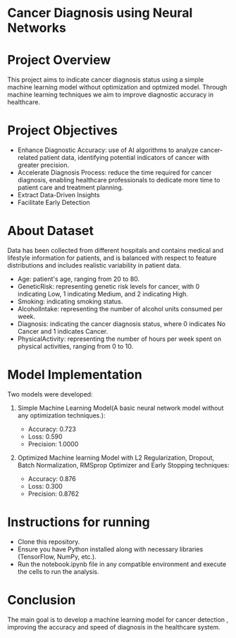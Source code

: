 # Cancer Diagnosis using Neural Networks

# Project Overview
This project aims to indicate  cancer diagnosis status using a  simple machine learning model without optimization and optmized model. Through machine learning techniques we aim to improve diagnostic accuracy in healthcare.

# Project Objectives
* Enhance Diagnostic Accuracy: use of  AI algorithms to analyze cancer-related patient data, identifying potential indicators of cancer with greater precision.
* Accelerate Diagnosis Process: reduce the time required for cancer diagnosis, enabling healthcare professionals to dedicate more time to patient care and treatment planning.
* Extract Data-Driven Insights
* Facilitate Early Detection

# About Dataset
Data has been collected from different hospitals and contains medical and lifestyle information for patients, and is balanced with respect to feature distributions and includes realistic variability in patient data.
* Age: patient's age, ranging from 20 to 80.
* GeneticRisk: representing genetic risk levels for cancer, with 0 indicating Low, 1 indicating Medium, and 2 indicating High.
* Smoking: indicating smoking status.
* AlcoholIntake: representing the number of alcohol units consumed per week.
* Diagnosis:  indicating the cancer diagnosis status, where 0 indicates No Cancer and 1 indicates Cancer.
* PhysicalActivity: representing the number of hours per week spent on physical activities, ranging from 0 to 10.

# Model Implementation
Two models were developed:
1. Simple Machine Learning Model(A basic neural network model  without any optimization techniques.):
   * Accuracy: 0.723
   * Loss: 0.590
   * Precision: 1.0000
  
2. Optimized Machine learning Model with L2 Regularization, Dropout, Batch Normalization, RMSprop Optimizer and Early Stopping techniques:
   * Accuracy: 0.876
   * Loss: 0.300
   * Precision: 0.8762 

# Instructions for running
* Clone this repository.
* Ensure you have Python installed along with necessary libraries (TensorFlow, NumPy, etc.).
* Run the notebook.ipynb file in any compatible environment and execute the cells to run the analysis.

# Conclusion
 The main goal  is to develop a machine learning model for  cancer detection , improving the accuracy and speed of diagnosis in the healthcare system.


